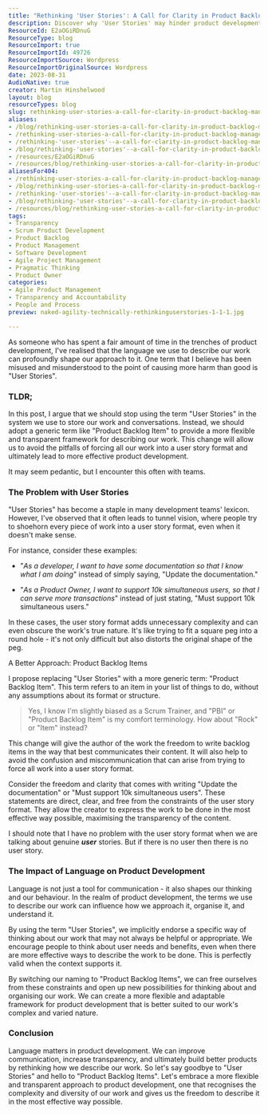 ```yaml
---
title: "Rethinking 'User Stories': A Call for Clarity in Product Backlog Management"
description: Discover why 'User Stories' may hinder product development and learn to embrace 'Product Backlog Items' for clearer, more effective communication.
ResourceId: E2aOGiRDnuG
ResourceType: blog
ResourceImport: true
ResourceImportId: 49726
ResourceImportSource: Wordpress
ResourceImportOriginalSource: Wordpress
date: 2023-08-31
AudioNative: true
creator: Martin Hinshelwood
layout: blog
resourceTypes: blog
slug: rethinking-user-stories-a-call-for-clarity-in-product-backlog-management
aliases:
- /blog/rethinking-user-stories-a-call-for-clarity-in-product-backlog-management
- /rethinking-user-stories-a-call-for-clarity-in-product-backlog-management
- /rethinking-'user-stories'--a-call-for-clarity-in-product-backlog-management
- /blog/rethinking-'user-stories'--a-call-for-clarity-in-product-backlog-management
- /resources/E2aOGiRDnuG
- /resources/blog/rethinking-user-stories-a-call-for-clarity-in-product-backlog-management
aliasesFor404:
- /rethinking-user-stories-a-call-for-clarity-in-product-backlog-management
- /blog/rethinking-user-stories-a-call-for-clarity-in-product-backlog-management
- /rethinking-'user-stories'--a-call-for-clarity-in-product-backlog-management
- /blog/rethinking-'user-stories'--a-call-for-clarity-in-product-backlog-management
- /resources/blog/rethinking-user-stories-a-call-for-clarity-in-product-backlog-management
tags:
- Transparency
- Scrum Product Development
- Product Backlog
- Product Management
- Software Development
- Agile Project Management
- Pragmatic Thinking
- Product Owner
categories:
- Agile Product Management
- Transparency and Accountability
- People and Process
preview: naked-agility-technically-rethinkinguserstories-1-1-1.jpg

---
```

As someone who has spent a fair amount of time in the trenches of product development, I've realised that the language we use to describe our work can profoundly shape our approach to it. One term that I believe has been misused and misunderstood to the point of causing more harm than good is "User Stories".

### TLDR;

In this post, I argue that we should stop using the term "User Stories" in the system we use to store our work and conversations. Instead, we should adopt a generic term like "Product Backlog Item" to provide a more flexible and transparent framework for describing our work. This change will allow us to avoid the pitfalls of forcing all our work into a user story format and ultimately lead to more effective product development.

It may seem pedantic, but I encounter this often with teams.

### The Problem with User Stories

"User Stories" has become a staple in many development teams' lexicon. However, I've observed that it often leads to tunnel vision, where people try to shoehorn every piece of work into a user story format, even when it doesn't make sense.

For instance, consider these examples:

- "_As a developer, I want to have some documentation so that I know what I am doing_" instead of simply saying, "Update the documentation."

- "_As a Product Owner, I want to support 10k simultaneous users, so that I can serve more transactions_" instead of just stating, "Must support 10k simultaneous users."

In these cases, the user story format adds unnecessary complexity and can even obscure the work's true nature. It's like trying to fit a square peg into a round hole - it's not only difficult but also distorts the original shape of the peg.

A Better Approach: Product Backlog Items

I propose replacing "User Stories" with a more generic term: "Product Backlog Item". This term refers to an item in your list of things to do, without any assumptions about its format or structure.

> Yes, I know I'm slightly biased as a Scrum Trainer, and "PBI" or "Product Backlog Item" is my comfort terminology. How about "Rock" or "Item" instead?

This change will give the author of the work the freedom to write backlog items in the way that best communicates their content. It will also help to avoid the confusion and miscommunication that can arise from trying to force all work into a user story format.

Consider the freedom and clarity that comes with writing "Update the documentation" or "Must support 10k simultaneous users". These statements are direct, clear, and free from the constraints of the user story format. They allow the creator to express the work to be done in the most effective way possible, maximising the transparency of the content.

I should note that I have no problem with the user story format when we are talking about genuine **_user_** stories. But if there is no user then there is no user story.

### The Impact of Language on Product Development

Language is not just a tool for communication - it also shapes our thinking and our behaviour. In the realm of product development, the terms we use to describe our work can influence how we approach it, organise it, and understand it.

By using the term "User Stories", we implicitly endorse a specific way of thinking about our work that may not always be helpful or appropriate. We encourage people to think about user needs and benefits, even when there are more effective ways to describe the work to be done. This is perfectly valid when the context supports it.

By switching our naming to "Product Backlog Items", we can free ourselves from these constraints and open up new possibilities for thinking about and organising our work. We can create a more flexible and adaptable framework for product development that is better suited to our work's complex and varied nature.

### Conclusion

Language matters in product development. We can improve communication, increase transparency, and ultimately build better products by rethinking how we describe our work. So let's say goodbye to "User Stories" and hello to "Product Backlog Items". Let's embrace a more flexible and transparent approach to product development, one that recognises the complexity and diversity of our work and gives us the freedom to describe it in the most effective way possible.
